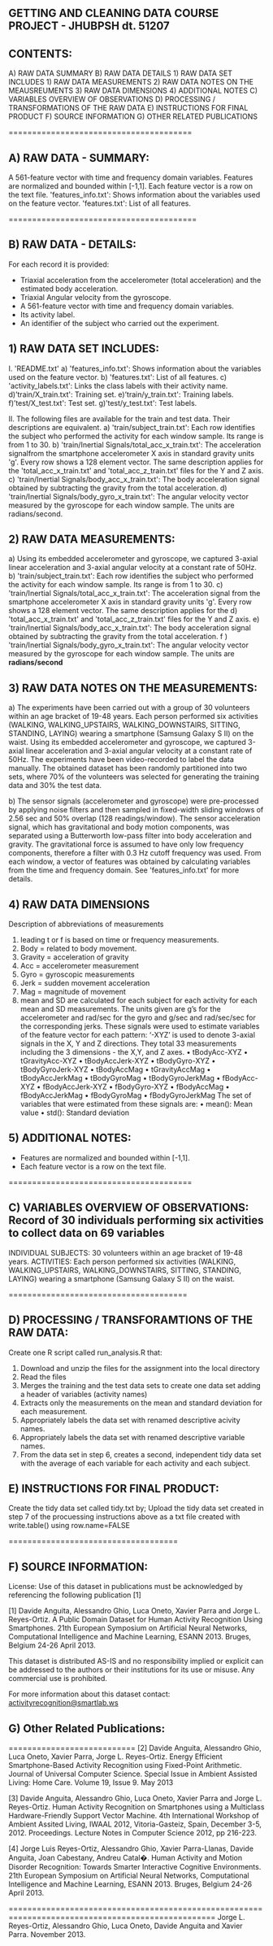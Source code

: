 ## GETTING AND CLEANING DATA COURSE PROJECT - JHUBPSH dt. 51207

## CONTENTS: 
A) RAW DATA SUMMARY 
B) RAW DATA DETAILS
        1) RAW DATA SET INCLUDES
        1) RAW DATA MEASUREMENTS
        2) RAW DATA NOTES ON THE MEAUSREUMENTS
        3) RAW DATA DIMENSIONS
        4) ADDITIONAL NOTES
C) VARIABLES OVERVIEW OF OBSERVATIONS 
D) PROCESSING / TRANSFORMATIONS OF THE RAW DATA
E) INSTRUCTIONS FOR FINAL PRODUCT
F) SOURCE INFORMATION
G) OTHER RELATED PUBLICATIONS

=======================================
## A) RAW DATA - SUMMARY:
A 561-feature vector with time and frequency domain variables.
Features are normalized and bounded within [-1,1].
Each feature vector is a row on the text file.
'features_info.txt': Shows information about the variables used on the feature vector.
'features.txt': List of all features.

========================================    
## B) RAW DATA - DETAILS:
For each record it is provided:

- Triaxial acceleration from the accelerometer (total acceleration) and the estimated body acceleration.
- Triaxial Angular velocity from the gyroscope. 
- A 561-feature vector with time and frequency domain variables. 
- Its activity label. 
- An identifier of the subject who carried out the experiment.

## 1) RAW DATA SET INCLUDES:
I. 'README.txt'
a) 'features_info.txt': Shows information about the variables used on the feature vector.
b) 'features.txt': List of all features.
c) 'activity_labels.txt': Links the class labels with their activity name.
d)’train/X_train.txt': Training set.
e)’train/y_train.txt': Training labels.
f)’test/X_test.txt': Test set.
g)’test/y_test.txt': Test labels.

II. The following files are available for the train and test data. Their descriptions are equivalent. 
a) 'train/subject_train.txt': Each row identifies the subject who performed the activity for each window sample. Its range is from 1 to 30. 
b) 'train/Inertial Signals/total_acc_x_train.txt': The acceleration signalfrom the smartphone accelerometer X axis in standard gravity units 'g'. Every row shows a 128 element vector. The same description applies for the 'total_acc_x_train.txt' and 'total_acc_z_train.txt' files for the Y and Z axis. 
c) 'train/Inertial Signals/body_acc_x_train.txt': The body acceleration signal obtained by subtracting the gravity from the total acceleration. 
d) 'train/Inertial Signals/body_gyro_x_train.txt': The angular velocity vector measured by the gyroscope for each window sample. The units are radians/second. 

## 2) RAW DATA MEASUREMENTS: 
a) Using its embedded accelerometer and gyroscope, we captured 3-axial linear acceleration and 3-axial angular velocity at a constant rate of 50Hz.
b) 'train/subject_train.txt': Each row identifies the subject who performed the activity for each window sample. Its range is from 1 to 30.
c) 'train/Inertial Signals/total_acc_x_train.txt': The acceleration signal from the smartphone accelerometer X axis in standard gravity units 'g'. Every row shows a 128 element vector. The  same description applies for the 
d) 'total_acc_x_train.txt' and 'total_acc_z_train.txt' files for the Y and Z axis.
e) 'train/Inertial Signals/body_acc_x_train.txt': The body acceleration signal obtained by subtracting the gravity from the total acceleration.
f ) 'train/Inertial Signals/body_gyro_x_train.txt': The angular velocity vector measured by the  gyroscope for each window sample. The units are **radians/second** 

## 3) RAW DATA NOTES ON THE MEASUREMENTS:
    
a) The experiments have been carried out with a group of 30 volunteers within an age bracket of 19-48 years. Each person performed six activities (WALKING, WALKING_UPSTAIRS, WALKING_DOWNSTAIRS, SITTING, STANDING, LAYING) wearing a smartphone (Samsung Galaxy S II) on the waist. Using its embedded accelerometer and gyroscope, we captured 3-axial linear acceleration and 3-axial angular velocity at a constant rate of 50Hz. The experiments have been video-recorded to label the data manually. The obtained dataset has been randomly partitioned into two sets, where 70% of the volunteers was selected for generating the training data and 30% the test data. 

b) The sensor signals (accelerometer and gyroscope) were pre-processed by applying noise filters and then sampled in fixed-width sliding windows of 2.56 sec and 50% overlap (128 readings/window). The sensor acceleration signal, which has gravitational and body motion components, was separated using a Butterworth low-pass filter into body acceleration and gravity. The gravitational force is assumed to have only low frequency components, therefore a filter with 0.3 Hz cutoff frequency was used. From each window, a vector of features was obtained by calculating variables from the time and frequency domain. See 'features_info.txt' for more details. 

## 4) RAW DATA DIMENSIONS
Description of abbreviations of measurements
1.	leading t or f is based on time or frequency measurements.
2.	Body = related to body movement.
3.	Gravity = acceleration of gravity
4.	Acc = accelerometer measurement
5.	Gyro = gyroscopic measurements
6.	Jerk = sudden movement acceleration
7.	Mag = magnitude of movement
8.	mean and SD are calculated for each subject for each activity for each mean and SD measurements.
The units given are g’s for the accelerometer and rad/sec for the gyro and g/sec and rad/sec/sec for the corresponding jerks.
These signals were used to estimate variables of the feature vector for each pattern: ‘-XYZ’ is used to denote 3-axial signals in the X, Y and Z directions. They total 33 measurements including the 3 dimensions - the X,Y, and Z axes.
•	tBodyAcc-XYZ
•	tGravityAcc-XYZ
•	tBodyAccJerk-XYZ
•	tBodyGyro-XYZ
•	tBodyGyroJerk-XYZ
•	tBodyAccMag
•	tGravityAccMag
•	tBodyAccJerkMag
•	tBodyGyroMag
•	tBodyGyroJerkMag
•	fBodyAcc-XYZ
•	fBodyAccJerk-XYZ
•	fBodyGyro-XYZ
•	fBodyAccMag
•	fBodyAccJerkMag
•	fBodyGyroMag
•	fBodyGyroJerkMag
The set of variables that were estimated from these signals are:
	•	mean(): Mean value
	•	std(): Standard deviation

## 5) ADDITIONAL NOTES: 
- Features are normalized and bounded within [-1,1].
- Each feature vector is a row on the text file.

=======================================
## C) VARIABLES OVERVIEW OF OBSERVATIONS: Record of 30 individuals performing six activities to collect data on 69 variables
INDIVIDUAL SUBJECTS: 30 volunteers within an age bracket of 19-48 years.
ACTIVITIES: Each person performed six activities (WALKING, WALKING_UPSTAIRS, WALKING_DOWNSTAIRS, SITTING, STANDING, LAYING) wearing a smartphone (Samsung Galaxy S II) on the waist.  

======================================
## D) PROCESSING / TRANSFORAMTIONS OF THE RAW DATA:
Create one R script called run_analysis.R that:
1) Download and unzip the files for the assignment into the local directory
2) Read the files
3) Merges the training and the test data sets to create one data set adding a header of variables (activity names)
4) Extracts only the measurements on the mean and standard deviation for each measurement.
5) Appropriately labels the data set with renamed descriptive acivity names. 
6) Appropriately labels the data set with renamed descriptive variable names. 
7) From the data set in step 6, creates a second, independent tidy data set with the average of each variable for each         activity and each subject.
## E) INSTRUCTIONS FOR FINAL PRODUCT:
Create the tidy data set called tidy.txt by;
Upload the tidy data set created in step 7 of the procuessing instructions above as a txt file created with                 write.table() using row.name=FALSE  

====================================
## F) SOURCE INFORMATION:
License:
Use of this dataset in publications must be acknowledged by referencing the following publication [1] 

[1] Davide Anguita, Alessandro Ghio, Luca Oneto, Xavier Parra and Jorge L. Reyes-Ortiz. A Public Domain Dataset for Human Activity Recognition Using Smartphones. 21th European Symposium on Artificial Neural Networks, Computational Intelligence and Machine Learning, ESANN 2013. Bruges, Belgium 24-26 April 2013. 

This dataset is distributed AS-IS and no responsibility implied or explicit can be addressed to the authors or their institutions for its use or misuse. Any commercial use is prohibited.

For more information about this dataset contact: activityrecognition@smartlab.ws

## G) Other Related Publications:
===========================
[2] Davide Anguita, Alessandro Ghio, Luca Oneto, Xavier Parra, Jorge L. Reyes-Ortiz.  Energy Efficient Smartphone-Based Activity Recognition using Fixed-Point Arithmetic. Journal of Universal Computer Science. Special Issue in Ambient Assisted Living: Home Care.   Volume 19, Issue 9. May 2013

[3] Davide Anguita, Alessandro Ghio, Luca Oneto, Xavier Parra and Jorge L. Reyes-Ortiz. Human Activity Recognition on Smartphones using a Multiclass Hardware-Friendly Support Vector Machine. 4th International Workshop of Ambient Assited Living, IWAAL 2012, Vitoria-Gasteiz, Spain, December 3-5, 2012. Proceedings. Lecture Notes in Computer Science 2012, pp 216-223. 

[4] Jorge Luis Reyes-Ortiz, Alessandro Ghio, Xavier Parra-Llanas, Davide Anguita, Joan Cabestany, Andreu Catal�. Human Activity and Motion Disorder Recognition: Towards Smarter Interactive Cognitive Environments. 21th European Symposium on Artificial Neural Networks, Computational Intelligence and Machine Learning, ESANN 2013. Bruges, Belgium 24-26 April 2013.  

==================================================================================================
Jorge L. Reyes-Ortiz, Alessandro Ghio, Luca Oneto, Davide Anguita and Xavier Parra. November 2013.

